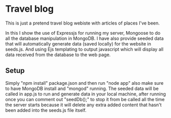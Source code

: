 # Travel blog
This is just a pretend travel blog webiste with articles of places I've been.

In this I show the use of Expressjs for running my server, Mongoose to do all the database manipulation
in MongoDB. 
I have also provide seeded data that will automatically generate data (saved locally) for the website in seeds.js.
And using Ejs templating to output javascript which will display all data received from the database to the web page.

## Setup
Simply "npm install" package.json and then run "node app" also make sure to have MongoDB install and "mongod" running.
The seeded data will be called in app.js to run and generate data in your local machine, after running once you can comment out 
"seedDb();" to stop it from be called all the time the server starts because it will delete any extra added content that hasn't been added into the seeds.js file itself.